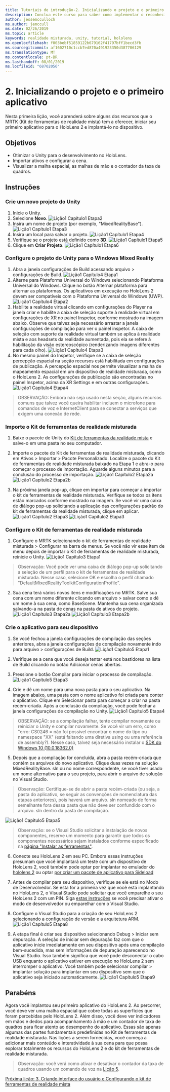 ```yaml
---
title: Tutoriais de introdução-2. Inicializando o projeto e o primeiro aplicativo
description: Conclua este curso para saber como implementar o reconhecimento facial do Azure em um aplicativo de realidade misturada.
author: jessemcculloch
ms.author: jemccull
ms.date: 02/26/2019
ms.topic: article
keywords: realidade misturada, unity, tutorial, hololens
ms.openlocfilehash: f003bebf51859122b679162f41797bff1becd3fb
ms.sourcegitcommit: af1602710c1ccb7ed870a491923350d387706129
ms.translationtype: MT
ms.contentlocale: pt-BR
ms.lasthandoff: 08/01/2019
ms.locfileid: "68702056"
---
```

# <a name="2-initializing-your-project-and-first-application"></a>2. Inicializando o projeto e o primeiro aplicativo

Nesta primeira lição, você aprenderá sobre alguns dos recursos que o MRTK (Kit de ferramentas de realidade mista) tem a oferecer, iniciar seu primeiro aplicativo para o HoloLens 2 e implantá-lo no dispositivo.

## <a name="objectives"></a>Objetivos

* Otimizar o Unity para o desenvolvimento no HoloLens.
* Importar ativos e configurar a cena.
* Visualizar a malha espacial, as malhas de mão e o contador da taxa de quadros.

## <a name="instructions"></a>Instruções

### <a name="create-new-unity-project"></a>Crie um novo projeto do Unity

1. Inicie o Unity.
2. Selecione **Novo**.
![Lição1 Capítulo1 Etapa2](images/Lesson1Chapter1Step2.JPG)
3. Insira um nome de projeto (por exemplo, "MixedRealityBase").
![Lição1 Capítulo1 Etapa3](images/Lesson1Chapter1Step3.JPG)
4. Insira um local para salvar o projeto.
![Lição1 Capítulo1 Etapa4](images/Lesson1Chapter1Step4.JPG)
5. Verifique se o projeto está definido como **3D**.
![Lição1 Capítulo1 Etapa5](images/Lesson1Chapter1Step5.JPG)
6. Clique em **Criar Projeto**.
![Lição1 Capítulo1 Etapa6](images/Lesson1Chapter1Step6.JPG)

### <a name="configure-the-unity-project-for-windows-mixed-reality"></a>Configure o projeto do Unity para o Windows Mixed Reality

1. Abra a janela configurações de Build acessando arquivo > configurações de Build.
![Lição1 Capítulo4 Etapa1](images/Lesson1Chapter4Step1.JPG)
2. Alterne para Plataforma Universal do Windows selecionando Plataforma Universal do Windows. Clique no botão Alternar plataforma para alternar as plataformas. Os aplicativos em execução no HoloLens 2 devem ser compatíveis com o Plataforma Universal do Windows (UWP).
![Lição1 Capítulo4 Etapa2](images/Lesson1Chapter4Step2.JPG)
3. Habilite a realidade virtual clicando em configurações do Player na janela criar e habilite a caixa de seleção suporte à realidade virtual em configurações de XR no painel Inspetor, conforme mostrado na imagem abaixo. Observe que talvez seja necessário arrastar a janela configurações de compilação para ver o painel inspetor. A caixa de seleção com suporte da realidade virtual também se aplica à realidade mista e aos headsets da realidade aumentada, pois ela se refere à habilitação da visão estereoscópico (renderizando imagens diferentes para cada olho). ![Lição1 Capítulo4 Etapa3](images/Lesson1Chapter4Step3.JPG)
4. No mesmo painel do Inspetor, verifique se a caixa de seleção percepção espacial na seção recursos está habilitada em configurações de publicação. A percepção espacial nos permite visualizar a malha de mapeamento espacial em um dispositivo de realidade misturada, como o HoloLens 2. As configurações de publicação são encontradas no painel Inspetor, acima da XR Settings e em outras configurações.
![Lição1 Capítulo4 Etapa4](images/Lesson1Chapter4Step4.JPG)

> OBSERVAÇÃO: Embora não seja usado nesta seção, alguns recursos comuns que talvez você queira habilitar incluem o microfone para comandos de voz e InternetClient para se conectar a serviços que exigem uma conexão de rede.

### <a name="import-the-mixed-reality-toolkit"></a>Importe o Kit de ferramentas de realidade misturada

1. Baixe o pacote de Unity do [Kit de ferramentas da realidade mista](https://github.com/Microsoft/MixedRealityToolkit-Unity/releases/download/v2.0.0-RC1/Microsoft.MixedReality.Toolkit.Unity.Foundation-v2.0.0-RC1.unitypackage) e salve-o em uma pasta no seu computador.

2. Importe o pacote do Kit de ferramentas de realidade misturada, clicando em Ativos > Importar > Pacote Personalizado. Localize o pacote do Kit de ferramentas de realidade misturada baixado na Etapa 1 e abra-o para começar o processo de importação. Aguarde alguns minutos para a conclusão do processo de importação.
    ![Lição1 Capítulo2 Etapa2a](images/Lesson1Chapter2Step2a.JPG) ![Lição1 Capítulo2 Etapa2b](images/Lesson1Chapter2Step2b.JPG)

3. Na próxima janela pop-up, clique em importar para começar a importar o kit de ferramentas de realidade misturada. Verifique se todos os itens estão marcados conforme mostrado na imagem. Se você vir uma caixa de diálogo pop-up solicitando a aplicação das configurações padrão do kit de ferramentas da realidade misturada, clique em aplicar.
    ![Lição1 Capítulo2 Etapa3](images/Lesson1Chapter2Step3.JPG) ![Lição1 Capítulo2 Etapa3](images/Lesson1Chapter2Step3b.JPG)

### <a name="configure-the-mixed-reality-toolkit"></a>Configure o Kit de ferramentas de realidade misturada

1. Configure o MRTK selecionando o kit de ferramentas de realidade misturada > Configurar na barra de menus. Se você não vir esse item de menu depois de importar o Kit de ferramentas de realidade misturada, reinicie o Unity.
  ![Lição1 Capítulo3 Etapa1](images/Lesson1Chapter3Step1.JPG)

  > Observação: Você pode ver uma caixa de diálogo pop-up solicitando a seleção de um perfil para o kit de ferramentas de realidade misturada. Nesse caso, selecione OK e escolha o perfil chamado "DefaultMixedRealityToolkitConfigurationProfile".

2. Sua cena terá vários novos itens e modificações no MRTK. Salve sua cena com um nome diferente clicando em arquivo > salvar como e dê um nome à sua cena, como BaseScene. Mantenha sua cena organizada salvando-a na pasta de cenas na pasta de ativos do projeto.
  ![Lição1 Capítulo3 Etapa2a](images/Lesson1Chapter3Step2a.JPG)
  ![Lição1 Capítulo3 Etapa2b](images/Lesson1Chapter3Step2b.JPG)

### <a name="build-your-application-to-your-device"></a>Crie o aplicativo para seu dispositivo

1. Se você fechou a janela configurações de compilação das seções anteriores, abra a janela configurações de compilação novamente indo para arquivo > configurações de Build.
    ![Lição1 Capítulo5 Etapa1](images/Lesson1Chapter5Step1.JPG)

2. Verifique se a cena que você deseja tentar está nos bastidores na lista de Build clicando no botão Adicionar cenas abertas.

3. Pressione o botão Compilar para iniciar o processo de compilação.
    ![Lição1 Capítulo5 Etapa3](images/Lesson1Chapter5Step3.JPG)

4. Crie e dê um nome para uma nova pasta para o seu aplicativo. Na imagem abaixo, uma pasta com o nome aplicativo foi criada para conter o aplicativo. Clique em Selecionar pasta para começar a criar na pasta recém-criada. Após a conclusão da compilação, você pode fechar a janela configurações de compilação no Unity. 
    ![Lição1 Capítulo5 Etapa4](images/Lesson1Chapter5Step4.JPG)

  > OBSERVAÇÃO: se a compilação falhar, tente compilar novamente ou reiniciar o Unity e compilar novamente. Se você vir um erro, como "erro: CS0246 = não foi possível encontrar o nome do tipo ou namespace "XX" (está faltando uma diretiva using ou uma referência de assembly?). Nesse caso, talvez seja necessário instalar o [SDK do Windows 10 (10.0.18362.0)](<https://developer.microsoft.com/en-us/windows/downloads/windows-10-sdk>)
  >

5. Depois que a compilação for concluída, abra a pasta recém-criada que contém os arquivos do novo aplicativo. Clique duas vezes na solução MixedRealityBase. sln ou no nome correspondente, se você tiver usado um nome alternativo para o seu projeto, para abrir o arquivo de solução no Visual Studio.

  > Observação: Certifique-se de abrir a pasta recém-criada (ou seja, a pasta do aplicativo, se seguir as convenções de nomenclatura das etapas anteriores), pois haverá um arquivo. sln nomeado de forma semelhante fora dessa pasta que não deve ser confundido com o arquivo. sln dentro da pasta de compilação. 

![Lição1 Capítulo5 Etapa5](images/Lesson1Chapter5Step5.JPG)

  > Observação: se o Visual Studio solicitar a instalação de novos componentes, reserve um momento para garantir que todos os componentes necessários sejam instalados conforme especificado na [página "Instalar as ferramentas"](install-the-tools.md).

6. Conecte seu HoloLens 2 em seu PC. Embora essas instruções presumam que você implantará um teste com um dispositivo de HoloLens 2, você também pode optar por implantar no emulador do [hololens 2](using-the-hololens-emulator.md) ou optar [por criar um pacote de aplicativo para Sideload](<https://docs.microsoft.com/en-us/windows/uwp/packaging/packaging-uwp-apps>)

7. Antes de compilar para seu dispositivo, verifique se ele está no Modo de Desenvolvedor. Se esta for a primeira vez que você está implantando no HoloLens 2, o Visual Studio pode solicitar que você emparelhe o seu HoloLens 2 com um PIN. Siga [estas instruções](https://docs.microsoft.com/en-us/windows/mixed-reality/using-visual-studio) se você precisar ativar o modo de desenvolvedor ou emparelhar com o Visual Studio.

8. Configure o Visual Studio para a criação de seu HoloLens 2 selecionando a configuração de versão e a arquitetura ARM.
    ![Lição1 Capítulo5 Etapa8](images/Lesson1Chapter5Step8.JPG)

9. A etapa final é criar seu dispositivo selecionando Debug > Iniciar sem depuração. A seleção de iniciar sem depuração faz com que o aplicativo inicie imediatamente em seu dispositivo após uma compilação bem-sucedida, mas sem informações de depuração aparecendo no Visual Studio. Isso também significa que você pode desconectar o cabo USB enquanto o aplicativo estiver em execução no HoloLens 2 sem interromper o aplicativo. Você também pode selecionar compilar > implantar solução para implantar em seu dispositivo sem que o aplicativo seja iniciado automaticamente.
    ![Lição1 Capítulo5 Etapa9](images/Lesson1Chapter5Step9.JPG)

## <a name="congratulations"></a>Parabéns

Agora você implantou seu primeiro aplicativo do HoloLens 2. Ao percorrer, você deve ver uma malha espacial que cobre todas as superfícies que foram percebidas pelo HoloLens 2. Além disso, você deve ver indicadores em mãos e dedos para acompanhamento à mão e um contador de taxa de quadros para ficar atento ao desempenho do aplicativo. Essas são apenas algumas das partes fundamentais predefinidas no Kit de ferramentas de realidade misturada. Nas lições a serem fornecidas, você começa a adicionar mais conteúdo e interatividade à sua cena para que possa explorar totalmente os recursos do HoloLens 2 e do kit de ferramentas de realidade misturada.

>Observação: você verá como ativar e desativar o contador da taxa de quadros usando um comando de voz na [Lição 5](mrlearning-base-ch5.md).

[Próxima lição: 3. Criando interface do usuário e Configurando o kit de ferramentas de realidade mista](mrlearning-base-ch2.md)
